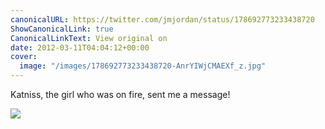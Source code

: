 ```yaml
---
canonicalURL: https://twitter.com/jmjordan/status/178692773233438720
ShowCanonicalLink: true
CanonicalLinkText: View original on
date: 2012-03-11T04:04:12+00:00
cover:
  image: "/images/178692773233438720-AnrYIWjCMAEXf_z.jpg"
---
```

Katniss, the girl who was on fire, sent me a message!

![](/images/178692773233438720-AnrYIWjCMAEXf_z.jpg)